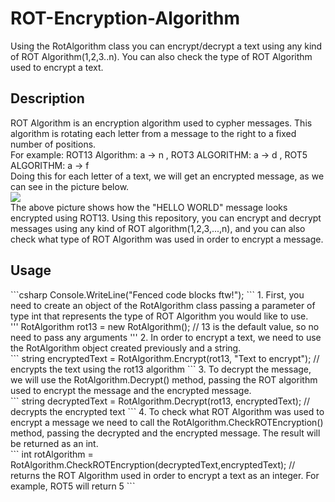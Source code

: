 # ROT-Encryption-Algorithm
Using the RotAlgorithm class you can encrypt/decrypt a text using any kind of ROT Algorithm(1,2,3..n). You can also check the type of ROT Algorithm used to encrypt a text.

<h2>Description</h2>
ROT Algorithm is an encryption algorithm used to cypher messages. This algorithm is rotating each letter from a message to the right to a fixed number of positions.<br/>
For example: ROT13 Algorithm: a -> n , ROT3 ALGORITHM: a -> d , ROT5 ALGORITHM: a -> f<br/>
Doing this for each letter of a text, we will get an encrypted message, as we can see in the picture below.<br/>
<img src="https://i.imgur.com/11YYBkh.png" align="center"/><br/>
The above picture shows how the "HELLO WORLD" message looks encrypted using ROT13.
Using this repository, you can encrypt and decrypt messages using any kind of ROT algorithm(1,2,3,...,n), and you can also check what type of ROT Algorithm was used in order to encrypt a message.
<h2>Usage</h2>
```csharp
Console.WriteLine("Fenced code blocks ftw!");
```
1. First, you need to create an object of the RotAlgorithm class passing a parameter of type int that represents the type of ROT Algorithm you would like to use. <br/>
'''
RotAlgorithm rot13 = new RotAlgorithm(); // 13 is the default value, so no need to pass any arguments
'''
2. In order to encrypt a text, we need to use the RotAlgorithm object created previously and a string.<br/>
```
string encryptedText = RotAlgorithm.Encrypt(rot13, "Text to encrypt"); // encrypts the text using the rot13 algorithm
```
3. To decrypt the message, we will use the RotAlgorithm.Decrypt() method, passing the ROT algorithm used to encrypt the message and the encrypted message.<br/>
```
string decryptedText = RotAlgorithm.Decrypt(rot13, encryptedText); // decrypts the encrypted text
```
4. To check what ROT Algorithm was used to encrypt a message we need to call the RotAlgorithm.CheckROTEncryption() method, passing the decrypted and the encrypted message. The result will be returned as an int.<br/>
```
int rotAlgorithm = RotAlgorithm.CheckROTEncryption(decryptedText,encryptedText); // returns the ROT Algorithm used in order to encrypt a text as an integer. For example, ROT5 will return 5
```
